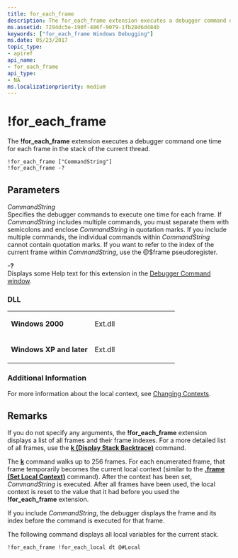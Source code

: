 ```yaml
---
title: for_each_frame
description: The for_each_frame extension executes a debugger command one time for each frame in the stack of the current thread.
ms.assetid: 7294dc5e-190f-486f-9079-1fb28d6d484b
keywords: ["for_each_frame Windows Debugging"]
ms.date: 05/23/2017
topic_type:
- apiref
api_name:
- for_each_frame
api_type:
- NA
ms.localizationpriority: medium
---
```


# !for\_each\_frame


The **!for\_each\_frame** extension executes a debugger command one time for each frame in the stack of the current thread.

```dbgcmd
!for_each_frame ["CommandString"] 
!for_each_frame -?
```

## <span id="ddk__for_each_frame_dbg"></span><span id="DDK__FOR_EACH_FRAME_DBG"></span>Parameters


<span id="_______CommandString______"></span><span id="_______commandstring______"></span><span id="_______COMMANDSTRING______"></span> *CommandString*   
Specifies the debugger commands to execute one time for each frame. If *CommandString* includes multiple commands, you must separate them with semicolons and enclose *CommandString* in quotation marks. If you include multiple commands, the individual commands within *CommandString* cannot contain quotation marks. If you want to refer to the index of the current frame within *CommandString*, use the @$frame pseudoregister.

<span id="_______-_______"></span> **-?**   
Displays some Help text for this extension in the [Debugger Command window](debugger-command-window.md).

### <span id="DLL"></span><span id="dll"></span>DLL

<table>
<colgroup>
<col width="50%" />
<col width="50%" />
</colgroup>
<tbody>
<tr class="odd">
<td align="left"><p><strong>Windows 2000</strong></p></td>
<td align="left"><p>Ext.dll</p></td>
</tr>
<tr class="even">
<td align="left"><p><strong>Windows XP and later</strong></p></td>
<td align="left"><p>Ext.dll</p></td>
</tr>
</tbody>
</table>

 

### <span id="Additional_Information"></span><span id="additional_information"></span><span id="ADDITIONAL_INFORMATION"></span>Additional Information

For more information about the local context, see [Changing Contexts](changing-contexts.md).

Remarks
-------

If you do not specify any arguments, the **!for\_each\_frame** extension displays a list of all frames and their frame indexes. For a more detailed list of all frames, use the [**k (Display Stack Backtrace)**](k--kb--kc--kd--kp--kp--kv--display-stack-backtrace-.md) command.

The [**k**](k--kb--kc--kd--kp--kp--kv--display-stack-backtrace-.md) command walks up to 256 frames. For each enumerated frame, that frame temporarily becomes the current local context (similar to the [**.frame (Set Local Context)**](-frame--set-local-context-.md) command). After the context has been set, *CommandString* is executed. After all frames have been used, the local context is reset to the value that it had before you used the **!for\_each\_frame** extension.

If you include *CommandString*, the debugger displays the frame and its index before the command is executed for that frame.

The following command displays all local variables for the current stack.

```dbgcmd
!for_each_frame !for_each_local dt @#Local
```

 

 





